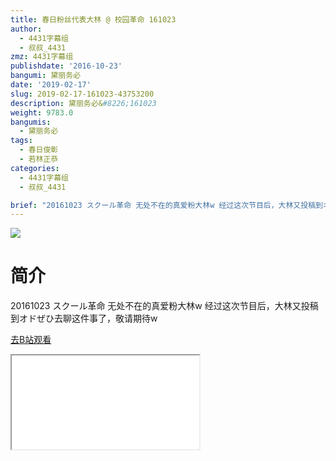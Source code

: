 ```yaml
---
title: 春日粉丝代表大林 @ 校园革命 161023
author:
  - 4431字幕组
  - 叔叔_4431
zmz: 4431字幕组
publishdate: '2016-10-23'
bangumi: 黛丽务必
date: '2019-02-17'
slug: 2019-02-17-161023-43753200
description: 黛丽务必&#8226;161023
weight: 9783.0
bangumis:
  - 黛丽务必
tags:
  - 春日俊彰
  - 若林正恭
categories:
  - 4431字幕组
  - 叔叔_4431

brief: "20161023 スクール革命 无处不在的真爱粉大林w 经过这次节目后，大林又投稿到オドぜひ去聊这件事了，敬请期待w"
---
```

![](https://i.imgur.com/EC3pHuU.jpg)
# 简介  
20161023 スクール革命
无处不在的真爱粉大林w
经过这次节目后，大林又投稿到オドぜひ去聊这件事了，敬请期待w  

[去B站观看](https://www.bilibili.com/video/av43753200/)
<div class ="resp-container"><iframe class="testiframe" src="//player.bilibili.com/player.html?aid=43753200"", scrolling="no", allowfullscreen="true" > </iframe></div> 
